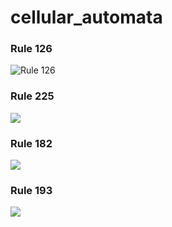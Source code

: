 # cellular_automata

### Rule 126
![](https://github.com/adamsaeid/cellular_automata/assets/20905824/14e71fc3-a1d7-4403-a938-d1927dbfffb4 "Rule 126")

### Rule 225
![](https://github.com/adamsaeid/cellular_automata/assets/20905824/eb5f463f-6321-49d9-802a-61e138a5a3dc)

### Rule 182
![](https://github.com/adamsaeid/cellular_automata/assets/20905824/c0fba489-a355-4a07-b0d3-37620d041918)

### Rule 193
![](https://github.com/adamsaeid/cellular_automata/assets/20905824/e1b837cd-599d-4384-9466-1c2bcc452820)
